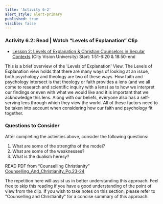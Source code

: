 ```yaml
---
title: 'Activity 6-2'
alert_style: alert-primary
published: true
visible: false
---
```


### Activity 6.2: Read | Watch “Levels of Explanation” Clip
<!--        
The repetition here will assist us in better understanding this approach. Feel free to skip this reading if you have a good understanding of the point of view from the previous readings. If you wish to take notes on this section, please refer to "Counselling and Christianity" for a concise summary of this approach.
-->
- [Lesson 2: Levels of Explanation & Christian Counselors in Secular Contexts](https://www.youtube.com/watch?v=57HiA2kwQTA) (City Vision University)
Start: 1:51-6:20 & 18:50-end

This is a brief overview of the 'Levels of Explanation' View.
The Levels of Explanation view holds that there are many ways of looking at an issue, both psychology and theology are two of these ways. How faith and psychology intersect is that theology or faith provides a lens (and we all come to research and scientific inquiry with a lens) as to how we interpret our findings or even with what we would like and it is important that we acknowledge this lens. Along with our beliefs, everyone also has a self-serving lens through which they view the world. All of these factors need to be taken into account when considering how our faith and psychology fit together.

### Questions to Consider

After completing the activities above, consider the following questions:

1. What are some of the strengths of the model?
2. What are some of the weaknesses?
3. What is the dualism heresy?

READ PDF from “Counselling Christianity”
[Counselling_And_Christianity_Pg.23-24](Counselling_And_Christianity_Pg_23-24.pdf)

The repetition here will assist us in better understanding this approach. Feel free to skip this reading if you have a good understanding of the point of view from the clip. If you wish to take notes on this section, please refer to "Counselling and Christianity" for a concise summary of this approach.
